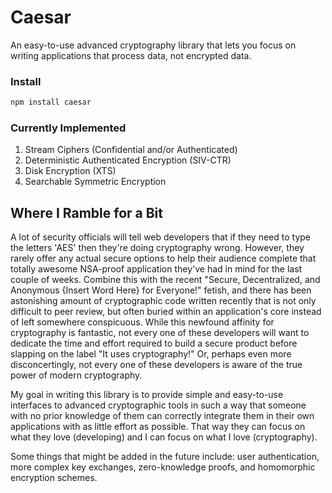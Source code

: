 # Caesar

An easy-to-use advanced cryptography library that lets you focus on writing applications that process data, not encrypted data.

### Install
```bash
npm install caesar
```

### Currently Implemented
1. Stream Ciphers (Confidential and/or Authenticated)
2. Deterministic Authenticated Encryption (SIV-CTR)
3. Disk Encryption (XTS)
4. Searchable Symmetric Encryption

## Where I Ramble for a Bit

A lot of security officials will tell web developers that if they need to type the letters 'AES' then they're doing cryptography wrong.  However, they rarely offer any actual secure options to help their audience complete that totally awesome NSA-proof application they've had in mind for the last couple of weeks.  Combine this with the recent "Secure, Decentralized, and Anonymous {Insert Word Here} for Everyone!" fetish, and there has been astonishing amount of cryptographic code written recently that is not only difficult to peer review, but often buried within an application's core instead of left somewhere conspicuous.  While this newfound affinity for cryptography is fantastic, not every one of these developers will want to dedicate the time and effort required to build a secure product before slapping on the label "It uses cryptography!"  Or, perhaps even more disconcertingly, not every one of these developers is aware of the true power of modern cryptography.

My goal in writing this library is to provide simple and easy-to-use interfaces to advanced cryptographic tools in such a way that someone with no prior knowledge of them can correctly integrate them in their own applications with as little effort as possible.  That way they can focus on what they love (developing) and I can focus on what I love (cryptography).

Some things that might be added in the future include:  user authentication, more complex key exchanges, zero-knowledge proofs, and homomorphic encryption schemes.
